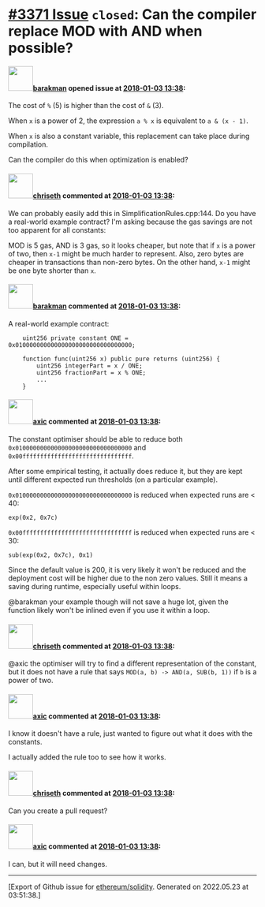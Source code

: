 # [\#3371 Issue](https://github.com/ethereum/solidity/issues/3371) `closed`: Can the compiler replace MOD with AND when possible?

#### <img src="https://avatars.githubusercontent.com/u/7003246?v=4" width="50">[barakman](https://github.com/barakman) opened issue at [2018-01-03 13:38](https://github.com/ethereum/solidity/issues/3371):

The cost of `%` (5) is higher than the cost of `&` (3).

When `x` is a power of 2, the expression `a % x` is equivalent to `a & (x - 1)`.

When `x` is also a constant variable, this replacement can take place during compilation.

Can the compiler do this when optimization is enabled?

#### <img src="https://avatars.githubusercontent.com/u/9073706?v=4" width="50">[chriseth](https://github.com/chriseth) commented at [2018-01-03 13:38](https://github.com/ethereum/solidity/issues/3371#issuecomment-355015753):

We can probably easily add this in SimplificationRules.cpp:144.
Do you have a real-world example contract? I'm asking because the gas savings are not too apparent for all constants:

MOD is 5 gas, AND is 3 gas, so it looks cheaper, but note that if `x` is a power of two, then `x-1` might be much harder to represent. Also, zero bytes are cheaper in transactions than non-zero bytes. On the other hand, `x-1` might be one byte shorter than `x`.

#### <img src="https://avatars.githubusercontent.com/u/7003246?v=4" width="50">[barakman](https://github.com/barakman) commented at [2018-01-03 13:38](https://github.com/ethereum/solidity/issues/3371#issuecomment-355124314):

A real-world example contract:

```
    uint256 private constant ONE = 0x010000000000000000000000000000000;

    function func(uint256 x) public pure returns (uint256) {
        uint256 integerPart = x / ONE;
        uint256 fractionPart = x % ONE;
        ...
    }
```

#### <img src="https://avatars.githubusercontent.com/u/20340?v=4" width="50">[axic](https://github.com/axic) commented at [2018-01-03 13:38](https://github.com/ethereum/solidity/issues/3371#issuecomment-355263718):

The constant optimiser should be able to reduce both `0x010000000000000000000000000000000` and `0x00fffffffffffffffffffffffffffffff`.

After some empirical testing, it actually does reduce it, but they are kept until different expected run thresholds (on a particular example).

`0x010000000000000000000000000000000` is reduced when expected runs are < 40:
```
exp(0x2, 0x7c)
```

`0x00fffffffffffffffffffffffffffffff` is reduced when expected runs are < 30:
```
sub(exp(0x2, 0x7c), 0x1)
```

Since the default value is 200, it is very likely it won't be reduced and the deployment cost will be higher due to the non zero values. Still it means a saving during runtime, especially useful within loops.

@barakman your example though will not save a huge lot, given the function likely won't be inlined even if you use it within a loop.

#### <img src="https://avatars.githubusercontent.com/u/9073706?v=4" width="50">[chriseth](https://github.com/chriseth) commented at [2018-01-03 13:38](https://github.com/ethereum/solidity/issues/3371#issuecomment-355316881):

@axic the optimiser will try to find a different representation of the constant, but it does not have a rule that says `MOD(a, b) -> AND(a, SUB(b, 1))` if `b` is a power of two.

#### <img src="https://avatars.githubusercontent.com/u/20340?v=4" width="50">[axic](https://github.com/axic) commented at [2018-01-03 13:38](https://github.com/ethereum/solidity/issues/3371#issuecomment-355317803):

I know it doesn't have a rule, just wanted to figure out what it does with the constants.

I actually added the rule too to see how it works.

#### <img src="https://avatars.githubusercontent.com/u/9073706?v=4" width="50">[chriseth](https://github.com/chriseth) commented at [2018-01-03 13:38](https://github.com/ethereum/solidity/issues/3371#issuecomment-355321379):

Can you create a pull request?

#### <img src="https://avatars.githubusercontent.com/u/20340?v=4" width="50">[axic](https://github.com/axic) commented at [2018-01-03 13:38](https://github.com/ethereum/solidity/issues/3371#issuecomment-355325875):

I can, but it will need changes.


-------------------------------------------------------------------------------



[Export of Github issue for [ethereum/solidity](https://github.com/ethereum/solidity). Generated on 2022.05.23 at 03:51:38.]
